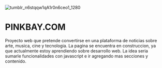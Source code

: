 ![tumblr_n6stqqw1qA1r0n6ceo1_1280](https://user-images.githubusercontent.com/32305689/133652514-dc124f92-17e0-4853-88c4-0dfe034aea0c.jpg)
# PINKBAY.COM
Proyecto web que pretende convertirse en una plataforma de noticias sobre arte, musica, cine y tecnologia.
La pagina se encuentra en construccion, ya que actualmente estoy aprendiendo sobre desarrollo web.
La idea seria sumarle funcionalidades con javascript e ir agregando mas secciones y contenido.
